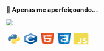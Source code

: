 ### 🌱 Apenas me aperfeiçoando...
<div>
  <a href="https://github.com/Godofcoffe">
  <img height="200em" src="https://github-readme-stats.vercel.app/api?username=godofcoffe&show_icons=true&theme=city_lights&include_all_commits=true&count_private=true"/>
</div>

<div style="display: inline_block"><br>
  <img align="center" alt="Kev-Python" height="30" width="40" src="https://raw.githubusercontent.com/devicons/devicon/master/icons/python/python-original.svg">
  <img align="center" alt="Kev-Cpp" height="30" width="40" src="https://raw.githubusercontent.com/devicons/devicon/master/icons/c/c-original.svg">
  <img align="center" alt="Kev-HTML" height="30" width="40" src="https://raw.githubusercontent.com/devicons/devicon/master/icons/html5/html5-original.svg">
  <img align="center" alt="Kev-CSS" height="30" width="40" src="https://raw.githubusercontent.com/devicons/devicon/master/icons/css3/css3-original.svg">
  <img align="center" alt="Kev-Js" height="30" width="40" src="https://raw.githubusercontent.com/devicons/devicon/master/icons/javascript/javascript-plain.svg">
</div>
